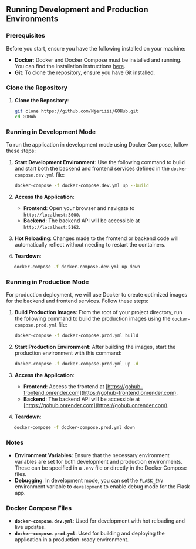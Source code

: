 ## Running Development and Production Environments

### Prerequisites

Before you start, ensure you have the following installed on your machine:

- **Docker**: Docker and Docker Compose must be installed and running. You can find the installation instructions [here](https://docs.docker.com/get-docker/).
- **Git**: To clone the repository, ensure you have Git installed.

### Clone the Repository

1. **Clone the Repository**:
   ```bash
   git clone https://github.com/Njeriiii/GOHub.git
   cd GOHub
   ```

### Running in Development Mode

To run the application in development mode using Docker Compose, follow these steps:

1. **Start Development Environment**:
   Use the following command to build and start both the backend and frontend services defined in the `docker-compose.dev.yml` file:
   ```bash
   docker-compose -f docker-compose.dev.yml up --build
   ```

2. **Access the Application**:
   - **Frontend**: Open your browser and navigate to `http://localhost:3000`.
   - **Backend**: The backend API will be accessible at `http://localhost:5162`.

3. **Hot Reloading**:
   Changes made to the frontend or backend code will automatically reflect without needing to restart the containers.

4. **Teardown**:
```bash
   docker-compose -f docker-compose.dev.yml up down
   ```

### Running in Production Mode

For production deployment, we will use Docker to create optimized images for the backend and frontend services. Follow these steps:

1. **Build Production Images**:
   From the root of your project directory, run the following command to build the production images using the `docker-compose.prod.yml` file:
   ```bash
   docker-compose -f docker-compose.prod.yml build
   ```

2. **Start Production Environment**:
   After building the images, start the production environment with this command:
   ```bash
   docker-compose -f docker-compose.prod.yml up -d
   ```

3. **Access the Application**:
   - **Frontend**: Access the frontend at [https://gohub-frontend.onrender.com](https://gohub-frontend.onrender.com).
   - **Backend**: The backend API will be accessible at [https://gohub.onrender.com](https://gohub.onrender.com).

4. **Teardown**:
```bash
   docker-compose -f docker-compose.prod.yml down
   ```

### Notes

- **Environment Variables**: Ensure that the necessary environment variables are set for both development and production environments. These can be specified in a `.env` file or directly in the Docker Compose files.
- **Debugging**: In development mode, you can set the `FLASK_ENV` environment variable to `development` to enable debug mode for the Flask app.

### Docker Compose Files

- **`docker-compose.dev.yml`**: Used for development with hot reloading and live updates.
- **`docker-compose.prod.yml`**: Used for building and deploying the application in a production-ready environment.

